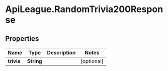 # ApiLeague.RandomTrivia200Response

## Properties

Name | Type | Description | Notes
------------ | ------------- | ------------- | -------------
**trivia** | **String** |  | [optional] 


